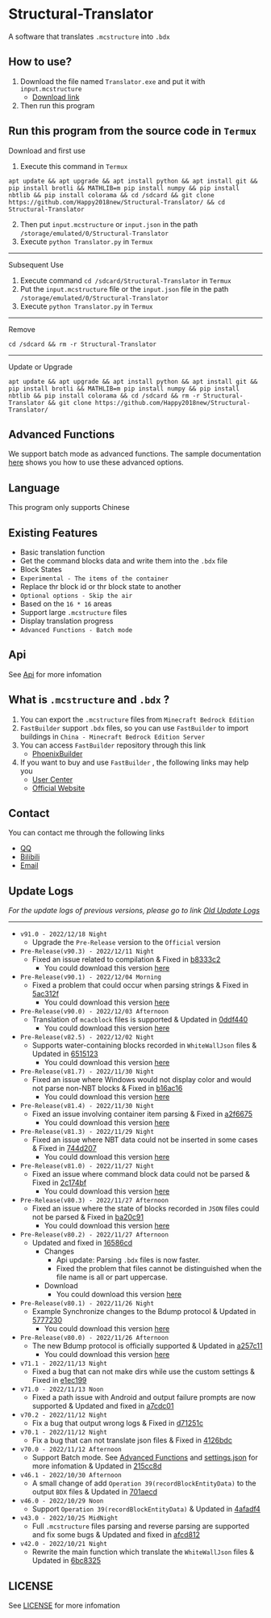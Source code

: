 # Structural-Translator
A software that translates `.mcstructure` into `.bdx`





## How to use?
1. Download the file named `Translator.exe` and put it with `input.mcstructure`
   - [Download link](https://github.com/Happy2018new/Structural-Translator/releases/download/Alpha(v91.0)/Translator.exe)
2. Then run this program





## Run this program from the source code in `Termux`
Download and first use
1. Execute this command in `Termux`
```shell
apt update && apt upgrade && apt install python && apt install git && pip install brotli && MATHLIB=m pip install numpy && pip install nbtlib && pip install colorama && cd /sdcard && git clone https://github.com/Happy2018new/Structural-Translator/ && cd Structural-Translator
```
2. Then put `input.mcstructure` or `input.json` in the path `/storage/emulated/0/Structural-Translator`<br>
3. Execute `python Translator.py` in `Termux`
***
Subsequent Use
1. Execute command `cd /sdcard/Structural-Translator` in `Termux`
2. Put the `input.mcstructure` file or the `input.json` file in the path `/storage/emulated/0/Structural-Translator`
3. Execute `python Translator.py` in `Termux`
***
Remove
```shell
cd /sdcard && rm -r Structural-Translator
```
***
Update or Upgrade
```shell
apt update && apt upgrade && apt install python && apt install git && pip install brotli && MATHLIB=m pip install numpy && pip install nbtlib && pip install colorama && cd /sdcard && rm -r Structural-Translator && git clone https://github.com/Happy2018new/Structural-Translator/
```





## Advanced Functions
We support batch mode as advanced functions. The sample documentation [here](https://github.com/Happy2018new/Structural-Translator/blob/main/Doc/settings.json.py) shows you how to use these advanced options.





## Language
This program only supports Chinese<br>





## Existing Features
- Basic translation function
- Get the command blocks data and write them into the `.bdx` file
- Block States
- `Experimental - The items of the container`
- Replace thr block id or thr block state to another
- `Optional options - Skip the air`
- Based on the `16 * 16` areas
- Support large `.mcstructure` files
- Display translation progress
- `Advanced Functions - Batch mode`





## Api
See [Api](https://github.com/Happy2018new/Structural-Translator/tree/main/Api) for more infomation





## What is `.mcstructure` and `.bdx` ?
1. You can export the `.mcstructure` files from `Minecraft Bedrock Edition`
2. `FastBuilder` support `.bdx` files, so you can use `FastBuilder` to import buildings in `China - Minecraft Bedrock Edition Server`
3. You can access `FastBuilder` repository through this link
   - [PhoenixBuilder](https://github.com/LNSSPsd/PhoenixBuilder/)
4. If you want to buy and use `FastBuilder` , the following links may help you
   - [User Center](https://uc.fastbuilder.pro/)
   - [Official Website](https://fastbuilder.pro/)





## Contact
You can contact me through the following links
   - [QQ](https://qm.qq.com/cgi-bin/qm/qr?k=zxS4AyUXd5M3ktypIKmBf9KQCGTSAwwI&noverify=0&personal_qrcode_source=3)
   - [Bilibili](https://space.bilibili.com/320298121)
   - [Email](mailto:chenbo79800@163.com)





## Update Logs
_For the update logs of previous versions, please go to link [Old Update Logs](https://github.com/Happy2018new/Structural-Translator/blob/main/Old%20Update%20Logs.md)_
***
- `v91.0 - 2022/12/18 Night`
   - Upgrade the `Pre-Release` version to the `Official` version
- `Pre-Release(v90.3) - 2022/12/11 Night`
   - Fixed an issue related to compilation & Fixed in [b8333c2](https://github.com/Happy2018new/Structural-Translator/commit/b8333c277888b8f7b2aef8afd03d9c89c75e2ddf)
      - You could download this version [here](https://github.com/Happy2018new/Structural-Translator/releases/download/Alpha(v90.3)/Translator.exe)
- `Pre-Release(v90.1) - 2022/12/04 Morning`
   - Fixed a problem that could occur when parsing strings & Fixed in [5ac312f](https://github.com/Happy2018new/Structural-Translator/commit/5ac312fa659a721a06685005267e84608c38b730)
      - You could download this version [here](https://github.com/Happy2018new/Structural-Translator/releases/download/Alpha(v90.1)/Translator.exe)
- `Pre-Release(v90.0) - 2022/12/03 Afternoon`
   - Translation of `mcacblock` files is supported & Updated in [0ddf440](https://github.com/Happy2018new/Structural-Translator/commit/0ddf440b37dcc8988190515d6e9426600c08ad38)
      - You could download this version [here](https://github.com/Happy2018new/Structural-Translator/releases/download/Alpha(v90.0)/Translator.exe)
- `Pre-Release(v82.5) - 2022/12/02 Night`
   - Supports water-containing blocks recorded in `WhiteWallJson` files & Updated in [6515123](https://github.com/Happy2018new/Structural-Translator/commit/6515123703bd21c60f385c2764a1851f4b2b188b)
      - You could download this version [here](https://github.com/Happy2018new/Structural-Translator/releases/download/Alpha(v82.5)/Translator.exe)
- `Pre-Release(v81.7) - 2022/11/30 Night`
   - Fixed an issue where Windows would not display color and would not parse non-NBT blocks & Fixed in [b16ac16](https://github.com/Happy2018new/Structural-Translator/commit/b16ac160406fb2d4439580930a62111e7e8c724d)
      - You could download this version [here](https://github.com/Happy2018new/Structural-Translator/releases/download/Alpha(v81.7)/Translator.exe)
- `Pre-Release(v81.4) - 2022/11/30 Night`
   - Fixed an issue involving container item parsing & Fixed in [a2f6675](https://github.com/Happy2018new/Structural-Translator/commit/a2f6675f60b4517ed74c44cfe15b87e372ca9cec)
      - You could download this version [here](https://github.com/Happy2018new/Structural-Translator/releases/download/Alpha(v81.4)/Translator.exe)
- `Pre-Release(v81.3) - 2022/11/29 Night`
   - Fixed an issue where NBT data could not be inserted in some cases & Fixed in [744d207](https://github.com/Happy2018new/Structural-Translator/commit/744d2070e784678696a712ff76e032272dc6709c)
      - You could download this version [here](https://github.com/Happy2018new/Structural-Translator/releases/download/Alpha(v81.3)/Translator.exe)
- `Pre-Release(v81.0) - 2022/11/27 Night`
   - Fixed an issue where command block data could not be parsed & Fixed in [2c174bf](https://github.com/Happy2018new/Structural-Translator/commit/2c174bf3373b9ce6bd9b16cae4282f2a62e9f5b2)
      - You could download this version [here](https://github.com/Happy2018new/Structural-Translator/releases/download/Alpha(v81.0)/Translator.exe)
- `Pre-Release(v80.3) - 2022/11/27 Afternoon`
   - Fixed an issue where the state of blocks recorded in `JSON` files could not be parsed & Fixed in [ba20c91](https://github.com/Happy2018new/Structural-Translator/commit/ba20c91827ed96950c385375acc0315d72064e04)
      - You could download this version [here](https://github.com/Happy2018new/Structural-Translator/releases/download/Alpha(v80.3)/Translator.exe)
- `Pre-Release(v80.2) - 2022/11/27 Afternoon`
   - Updated and fixed in [16586cd](https://github.com/Happy2018new/Structural-Translator/commit/16586cda4ccb0389fa5cdc1ed4e73bd51552e7df)
      - Changes
         - Api update: Parsing `.bdx` files is now faster.
         - Fixed the problem that files cannot be distinguished when the file name is all or part uppercase.
      - Download
         - You could download this version [here](https://github.com/Happy2018new/Structural-Translator/releases/download/Alpha(v80.2)/Translator.exe)
- `Pre-Release(v80.1) - 2022/11/26 Night`
   - Example Synchronize changes to the Bdump protocol & Updated in [5777230](https://github.com/Happy2018new/Structural-Translator/commit/5777230177ba93afa3be520eaccbe81a8acf4376)
      - You could download this version [here](https://github.com/Happy2018new/Structural-Translator/releases/download/Alpha(v80.1)/Translator.exe)
- `Pre-Release(v80.0) - 2022/11/26 Afternoon`
   - The new Bdump protocol is officially supported & Updated in [a257c11](https://github.com/Happy2018new/Structural-Translator/commit/a257c11872c80187674e3b97d7680af3da28c3ad)
      - You could download this version [here](https://github.com/Happy2018new/Structural-Translator/releases/download/Alpha(v80.0)/Translator.exe)
- `v71.1 - 2022/11/13 Night`
   - Fixed a bug that can not make dirs while use the custom settings & Fixed in [e1ec199](https://github.com/Happy2018new/Structural-Translator/commit/e1ec199b4e98815f8eacbe75c87f7d2863552ae6)
- `v71.0 - 2022/11/13 Noon`
   - Fixed a path issue with Android and output failure prompts are now supported & Updated and fixed in [a7cdc01](https://github.com/Happy2018new/Structural-Translator/commit/a7cdc014eebf2a2dd28cc0fa138906474ac8694e)
- `v70.2 - 2022/11/12 Night`
   - Fix a bug that output wrong logs & Fixed in [d71251c](https://github.com/Happy2018new/Structural-Translator/commit/d71251cd33aa66dec2d6795924a73db88906bd32)
- `v70.1 - 2022/11/12 Night`
   - Fix a bug that can not translate json files & Fixed in [4126bdc](https://github.com/Happy2018new/Structural-Translator/commit/4126bdccc6da71df17d6c009203e6276622a533c)
- `v70.0 - 2022/11/12 Afternoon`
   - Support Batch mode. See [Advanced Functions](https://github.com/Happy2018new/Structural-Translator#advanced-functions) and [settings.json](https://github.com/Happy2018new/Structural-Translator/blob/main/Doc/settings.json.py) for more infomation & Updated in [215cc8d](https://github.com/Happy2018new/Structural-Translator/commit/215cc8dda8cba8d4ae1feca0392ea42bd2c4ca16)
- `v46.1 - 2022/10/30 Afternoon`
   - A small change of add `Operation 39(recordBlockEntityData)` to the output `BDX` files & Updated in [701aecd](https://github.com/Happy2018new/Structural-Translator/commit/701aecd9f70bef778cb075e2da010045f8b0b975)
- `v46.0 - 2022/10/29 Noon`
   - Support `Operation 39(recordBlockEntityData)` & Updated in [4afadf4](https://github.com/Happy2018new/Structural-Translator/commit/4afadf447c2ca890bb18458d080d63bec1c6fa14)
- `v43.0 - 2022/10/25 MidNight`
   - Full `.mcstructure` files parsing and reverse parsing are supported and fix some bugs & Updated and fixed in [afcd812](https://github.com/Happy2018new/Structural-Translator/commit/afcd812e12c301152af52806e31d42bec8e7cc2c)
- `v42.0 - 2022/10/21 Night`
   - Rewrite the main function which translate the `WhiteWallJson` files & Updated in [6bc8325](https://github.com/Happy2018new/Structural-Translator/commit/6bc832594685b6cae448a6397c0afd7f7eadaa68)





## LICENSE
See [LICENSE](https://github.com/Happy2018new/Structural-Translator/blob/main/LICENSE) for more infomation
